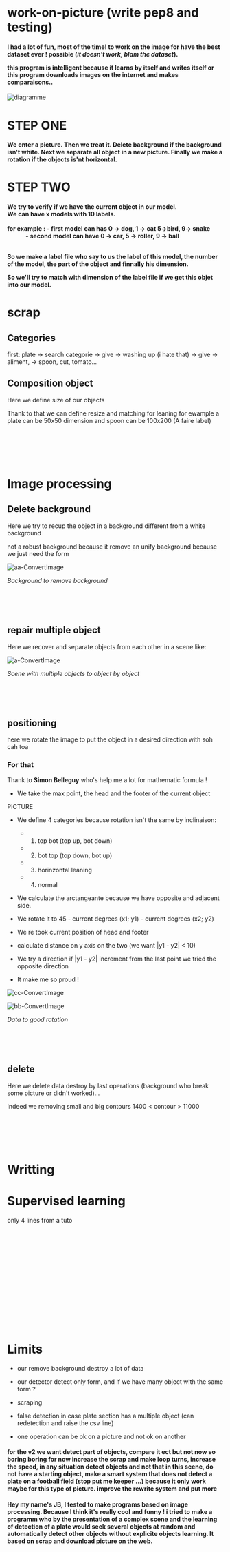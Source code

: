 # work-on-picture (write pep8 and testing)


<h4>I had a lot of fun, most of the time! to work on the image for have the best dataset ever ! possible (<em>it doesn't work, blam the dataset</em>).


this program is intelligent because it learns by itself and writes itself or this program downloads images on the internet and makes comparaisons..</h4>



![diagramme](https://user-images.githubusercontent.com/54853371/67506530-7e390b00-f68d-11e9-8085-913d96b38d0e.png)











<strong><h1>STEP ONE</h1></strong>

<h4>We enter a picture. Then we treat it. Delete background if the background isn't white. Next we separate all object in a new picture. Finally we make a rotation if the objects is'nt horizontal.</h4>



<strong><h1>STEP TWO</h1></strong>
<h4>We try to verify if we have the current object in our model. <br>
We can have x models with 10 labels.<br><br>
for example : - first model can has 0 -> dog, 1 -> cat 5->bird, 9-> snake<br>
&nbsp;&nbsp;&nbsp;&nbsp;&nbsp;&nbsp;&nbsp;&nbsp;&nbsp;&nbsp;&nbsp;&nbsp;               - second model can have 0 -> car, 5 -> roller, 9 -> ball<br><br>

So we make a label file who say to us the label of this model, the number of the model, the part of the object and finnally his dimension.<br>

So we'll try to match with dimension of the label file if we get this objet into our model.

</h4>





<h1>scrap</h1>

<h2>Categories</h2>

first: plate ->  search categorie -> give -> washing up (i hate that) -> give -> aliment, -> spoon, cut, tomato...

<h2>Composition object</h2>

Here we define size of our objects

Thank to that we can define resize and matching for leaning for ewample a plate can be 50x50 dimension and spoon can be 100x200 (A faire label)

<br><br><br><br>

<h1>Image processing</h1>


<h2>Delete background</h2>

Here we try to recup the object in a background different from a white background 

not a robust background because it remove an unify background because we just need the form

![aa-ConvertImage](https://user-images.githubusercontent.com/54853371/67151961-803a4d00-f2ce-11e9-8b6c-12888f8b0f5c.png)

<em>Background to remove background</em>

<br><br><br>



<h2>repair multiple object</h2>

Here we recover and separate objects from each other in a scene like:

![a-ConvertImage](https://user-images.githubusercontent.com/54853371/67152924-c77d0980-f2df-11e9-9a47-8c671cad8bbe.png)

<em>Scene with multiple objects to object by object</em>

<br><br><br>

<h2>positioning</h2>

here we rotate the image to put the object in a desired direction with soh cah toa

<h3>For that</h3>

Thank to <strong>Simon Belleguy</strong> who's help me a lot for mathematic formula !

- We take the max point, the head and the footer of the current object

PICTURE

- We define 4 categories because rotation isn't the same by inclinaison:
 
  - 1) top bot (top up, bot down)
  
  - 2) bot top (top down, bot up)
  
  - 3) horinzontal leaning
  
  - 4) normal

- We calculate the arctangeante because we have opposite and adjacent side.

- We rotate it to 45 - current degrees (x1; y1) - current degrees (x2; y2) 

- We re took current position of head and footer

- calculate distance on y axis on the two (we want |y1 - y2| < 10)

- We try a direction if |y1 - y2| increment from the last point we tried the opposite direction

- It make me so proud !

![cc-ConvertImage](https://user-images.githubusercontent.com/54853371/67152972-5a6a7380-f2e1-11e9-96ec-17d701f1d5d4.png)

![bb-ConvertImage](https://user-images.githubusercontent.com/54853371/67152957-f182fb80-f2e0-11e9-8a12-cd832d0d4ce7.png)

<em>Data to good rotation</em>

<br><br><br>

<h2>delete</h2>

Here we delete data destroy by last operations (background who break some picture or didn't worked)...

Indeed we removing small and big contours 1400 < contour > 11000

<br><br><br><br>


<h1>Writting</h1>

<h1>Supervised learning</h1>

 only 4 lines from a tuto










<br><br><br><br><br><br><br><br><br><br><br><br><br>
<h1>Limits</h1>

 - our remove background destroy a lot of data
 
 - our detector detect only form, and if we have many object with the same form ?
 
 - scraping
 
 - false detection in case plate section has a multiple object (can redetection and raise the csv line)
 
 - one operation can be ok on a picture and not ok on another





<h4>for the v2 we want detect part of objects, compare it ect but not now so boring boring for now increase the scrap and make loop turns, increase the speed, in any situation detect objects and not that in this scene, do not have a starting object, make a smart system that does not detect a plate on a football field (stop put me keeper ...) because it only work maybe for this type of picture. improve the rewrite system and put more</h4>




<h4>Hey my name's JB, I tested to make programs based on image processing. Because I think it's really cool and funny ! i tried to make a programm who by the presentation of a complex scene and the learning of detection of a plate would seek several objects at random and automatically detect other objects without explicite objects learning. It based on scrap and download picture on the web. </h4>
